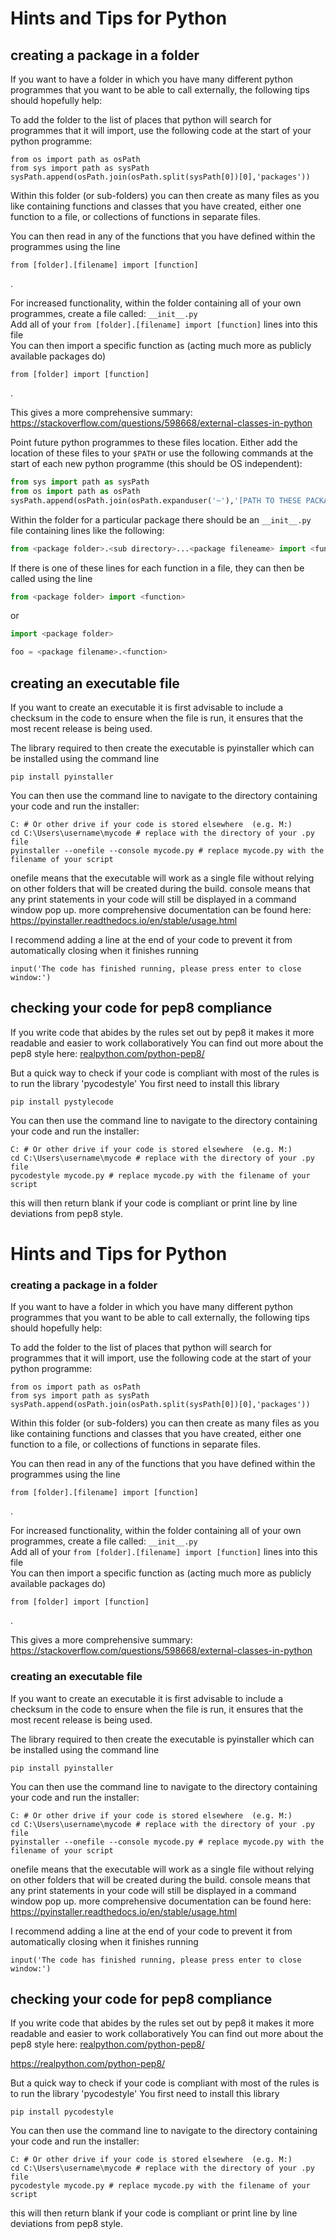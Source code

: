 
# Hints and Tips for Python

## creating a package in a folder

If you want to have a folder in which you have many different python programmes that you want to be able to call externally, the following tips should hopefully help:

To add the folder to the list of places that python will search for programmes that it will import, use the following code at the start of your python programme:

```
from os import path as osPath  
from sys import path as sysPath  
sysPath.append(osPath.join(osPath.split(sysPath[0])[0],'packages'))
```

Within this folder (or sub-folders) you can then create as many files as you like containing functions and classes that you have created, either one function to a file, or collections of functions in separate files.

You can then read in any of the functions that you have defined within the programmes using the line

```
from [folder].[filename] import [function]
```

.

For increased functionality, within the folder containing all of your own programmes, create a file called: `__init__.py`<br>
Add all of your `from [folder].[filename] import [function]` lines into this file<br>
You can then import a specific function as (acting much more as publicly available packages do)

```
from [folder] import [function]
```

.

This gives a more comprehensive summary: <https://stackoverflow.com/questions/598668/external-classes-in-python>

Point future python programmes to these files location. Either add the location of these files to your `$PATH` or use the following commands at the start of each new python programme (this should be OS independent):

```python
from sys import path as sysPath
from os import path as osPath
sysPath.append(osPath.join(osPath.expanduser('~'),'[PATH TO THESE PACKAGES]'))
```

Within the folder for a particular package there should be an `__init__.py` file containing lines like the following:

```python
from <package folder>.<sub directory>...<package fileneame> import <function>
```

If there is one of these lines for each function in a file, they can then be called using the line

```python
from <package folder> import <function>
```

or

```python
import <package folder>

foo = <package filename>.<function>
```

## creating an executable file

If you want to create an executable it is first advisable to include a checksum in the code to ensure when the file is run, it ensures that the most recent release is being used.

The library required to then create the executable is pyinstaller which can be installed using the command line

```
pip install pyinstaller
```

You can then use the command line to navigate to the directory containing your code and run the installer:

```
C: # Or other drive if your code is stored elsewhere  (e.g. M:)
cd C:\Users\username\mycode # replace with the directory of your .py file
pyinstaller --onefile --console mycode.py # replace mycode.py with the filename of your script
```

onefile means that the executable will work as a single file without relying on other folders that will be created during the build. console means that any print statements in your code will still be displayed in a command window pop up. more comprehensive documentation can be found here: <https://pyinstaller.readthedocs.io/en/stable/usage.html>

I recommend adding a line at the end of your code to prevent it from automatically closing when it finishes running

```
input('The code has finished running, please press enter to close window:')
```

## checking your code for pep8 compliance

If you write code that abides by the rules set out by pep8 it makes it more readable and easier to work collaboratively You can find out more about the pep8 style here: [realpython.com/python-pep8/](https://realpython.com/python-pep8/)

But a quick way to check if your code is compliant with most of the rules is to run the library 'pycodestyle' You first need to install this library

```
pip install pystylecode
```

You can then use the command line to navigate to the directory containing your code and run the installer:

```
C: # Or other drive if your code is stored elsewhere  (e.g. M:)
cd C:\Users\username\mycode # replace with the directory of your .py file
pycodestyle mycode.py # replace mycode.py with the filename of your script
```

this will then return blank if your code is compliant or print line by line deviations from pep8 style.


# Hints and Tips for Python


### creating a package in a folder

If you want to have a folder in which you have many different python programmes that you want to be able to call externally, the following tips should hopefully help:

To add the folder to the list of places that python will search for programmes that it will import, use the following code at the start of your python programme:
```
from os import path as osPath  
from sys import path as sysPath  
sysPath.append(osPath.join(osPath.split(sysPath[0])[0],'packages'))
```
Within this folder (or sub-folders) you can then create as many files as you like containing functions and classes that you have created, either one function to a file, or collections of functions in separate files.

You can then read in any of the functions that you have defined within the programmes using the line
```
from [folder].[filename] import [function]
```

.

For increased functionality, within the folder containing all of your own programmes, create a file called:  `__init__.py`  
Add all of your `from [folder].[filename] import [function]` lines into this file  
You can then import a specific function as (acting much more as publicly available packages do)
```
from [folder] import [function]
```

.

This gives a more comprehensive summary:  https://stackoverflow.com/questions/598668/external-classes-in-python

### creating an executable file

If you want to create an executable it is first advisable to include a checksum in the code to ensure when the file is run, it ensures that the most recent release is being used.

The library required to then create the executable is pyinstaller which can be installed using the command line

```
pip install pyinstaller
```

You can then use the command line to navigate to the directory containing your code and run the installer:

```
C: # Or other drive if your code is stored elsewhere  (e.g. M:)
cd C:\Users\username\mycode # replace with the directory of your .py file
pyinstaller --onefile --console mycode.py # replace mycode.py with the filename of your script
```

onefile means that the executable will work as a single file without relying on other folders that will be created during the build.
console means that any print statements in your code will still be displayed in a command window pop up. 
more comprehensive documentation can be found here: https://pyinstaller.readthedocs.io/en/stable/usage.html

I recommend adding a line at the end of your code to prevent it from automatically closing when it finishes running

```
input('The code has finished running, please press enter to close window:')
```

## checking your code for pep8 compliance

If you write code that abides by the rules set out by pep8 it makes it more readable and easier to work collaboratively
You can find out more about the pep8 style here:  [realpython.com/python-pep8/](https://realpython.com/python-pep8/)

https://realpython.com/python-pep8/

But a quick way to check if your code is compliant with most of the rules is to run the library 'pycodestyle'
You first need to install this library

```
pip install pycodestyle
```
You can then use the command line to navigate to the directory containing your code and run the installer:

```
C: # Or other drive if your code is stored elsewhere  (e.g. M:)
cd C:\Users\username\mycode # replace with the directory of your .py file
pycodestyle mycode.py # replace mycode.py with the filename of your script
```
this will then return blank if your code is compliant or print line by line deviations from pep8 style.

